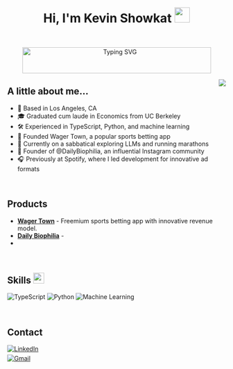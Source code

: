 <h1 align="center"><b>Hi, I'm Kevin Showkat </b><img src="https://github-production-user-asset-6210df.s3.amazonaws.com/14299939/262521377-051f28d4-9d19-44a4-ad70-db697d784001.gif?X-Amz-Algorithm=AWS4-HMAC-SHA256&X-Amz-Credential=AKIAVCODYLSA53PQK4ZA%2F20240511%2Fus-east-1%2Fs3%2Faws4_request&X-Amz-Date=20240511T204553Z&X-Amz-Expires=300&X-Amz-Signature=3b3b71dd36a2e1c9f415017a812094ce9b81191710e4d9b6a9eb0587d2c0d3ff&X-Amz-SignedHeaders=host&actor_id=162640904&key_id=0&repo_id=681838903" width="35"></h1>
<br/>
<p align="center">
  <img src="https://readme-typing-svg.demolab.com?font=Fira+Code&weight=500&size=24&duration=1800&pause=800&center=true&random=false&width=435&color=29AB87&lines=Product+Manager;Founder;LLM+enthusiast;Biophilic+Designer" alt="Typing SVG" style="height: 60px; width: 435px;">
</p>

<picture> <img align="right" src="https://github.com/kshowkat-ctrl/gpt-ig-boost/blob/main/itkev.png" ></picture>


## **A little about me...**

- 📍 Based in Los Angeles, CA
- 🎓 Graduated cum laude in Economics from UC Berkeley
- 🛠️ Experienced in TypeScript, Python, and machine learning
- 🚀 Founded Wager Town, a popular sports betting app
- 🌱 Currently on a sabbatical exploring LLMs and running marathons
- 🌿 Founder of @DailyBiophilia, an influential Instagram community
- 🎧 Previously at Spotify, where I led development for innovative ad formats
<br/>

## <b>Products</b>

- **[Wager Town](https://github.com/YourGitHub/WagerTown)** - Freemium sports betting app with innovative revenue model.
- **[Daily Biophilia](https://github.com/YourGitHub/ZipRecruiterOptimization)** -
- 
<br/>

## <b>Skills </b><img src="https://media2.giphy.com/media/QssGEmpkyEOhBCb7e1/giphy.gif?cid=ecf05e47a0n3gi1bfqntqmob8g9aid1oyj2wr3ds3mg700bl&rid=giphy.gif" width="25">

![TypeScript](https://img.shields.io/badge/TypeScript-%23007ACC.svg?style=for-the-badge&logo=typescript&logoColor=white)
![Python](https://img.shields.io/badge/Python-%3776AB.svg?style=for-the-badge&logo=python&logoColor=white)
![Machine Learning](https://img.shields.io/badge/Machine_Learning-%23FF6F00.svg?style=for-the-badge&logo=MachineLearning&logoColor=white)

<br/>

## <b>Contact</b>


<div align='left'>

<a href="https://www.linkedin.com/in/kevinshowkat/" target="_blank">
<img src="https://img.shields.io/badge/LinkedIn-%230077B5.svg?style=for-the-badge&logo=linkedin&logoColor=white" alt="LinkedIn" style="margin-bottom: 5px;"/>
</a>

<br>

<a href="mailto:kevinshowkat.professional@gmail.com" target="_blank">
<img src="https://img.shields.io/badge/Gmail-%23EA4335.svg?style=for-the-badge&logo=gmail&logoColor=white" alt="Gmail" style="margin-bottom: 5px;" />
</a>

<br>

<!-- Add any other badges here -->
<!-- Example: Dev.to -->
<!-- <a href="https://dev.to/kevinshowkat" target="_blank">
<img src="https://img.shields.io/badge/Dev.to-0A0A0A?style=for-the-badge&logo=dev.to&logoColor=white" alt="Dev.to" style="margin-bottom: 5px;" />
</a> -->

</div>

<br>
